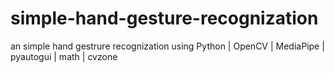 # simple-hand-gesture-recognization
an simple hand gestrure  recognization using Python | OpenCV | MediaPipe | pyautogui | math | cvzone
